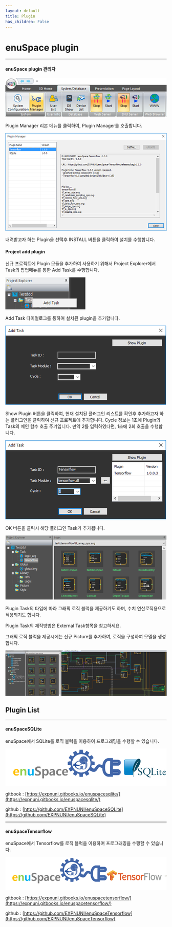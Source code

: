 ```yaml
---
layout: default
title: Plugin
has_children: False
---
```





# **enuSpace plugin**

---

#### enuSpace plugin 관리자

![](/assets/plugin/plugin_ribbon.png)

Plugin Manager 리본 메뉴를 클릭하여, Plugin Manager를 호출합니다.

![](/assets/plugin/plugin_manager.png)

내려받고자 하는 Plugin을 선택후 INSTALL 버튼을 클릭하여 설치를 수행합니다.

#### Project add plugin

신규 프로젝트에 Plugin 모듈을 추가하여 사용하기 위해서 Project Explorer에서 Task의 팝업메뉴를 통한 Add Task를 수행합니다.

![](/assets/plugin/popup_addtask.png)

Add Task 다이얼로그를 통하여 설치된 plugin을 추가합니다.

![](/assets/plugin/addtask.png)

Show Plugin 버튼을 클릭하여, 현재 설치된 플러그인 리스트를 확인후 추가하고자 하는 플러그인을 클릭하여 신규 프로젝트에 추가합니다. Cycle 정보는 1초에 Plugin의 Task의 메인 함수 호출 주기입니다. 만약 2를 입력하였다면, 1초에 2회 호출을 수행합니다.

![](/assets/plugin/addtask_plugin.png)

OK 버튼을 클릭시 해당 플러그인 Task가 추가됩니다.

![](/assets/plugin/load_plugin.png)

Plugin Task의 타입에 따라 그래픽 로직 블럭을 제공하기도 하며, 수치 연산로직용으로 적용되기도 합니다.

Plugin Task의 제작방법은 External Task항목을 참고하세요.

그래픽 로직 블럭을 제공시에는 신규 Picture를 추가하여, 로직을 구성하여 모델을 생성합니다.

![](/assets/plugin/plugin_sample.png)

## Plugin List

---

#### enuSpaceSQLite

enuSpace에서 SQLite를 로직 블럭을 이용하여 프로그래밍을 수행할 수 있습니다.

![](/assets/plugin/enuSpaceSqlite.png)

gitbook : [https://expnuni.gitbooks.io/enuspacesqlite/](https://expnuni.gitbooks.io/enuspacesqlite/)

github : [https://github.com/EXPNUNI/enuSpaceSQLite](https://github.com/EXPNUNI/enuSpaceSQLite)

---

#### enuSpaceTensorflow

enuSpace에서 Tensorflow를 로직 블럭을 이용하여 프로그래밍을 수행할 수 있습니다.

![](/assets/plugin/enuSpaceTensorflow.png)

gitbook : [https://expnuni.gitbooks.io/enuspacetensorflow/](https://expnuni.gitbooks.io/enuspacetensorflow/)

github : [https://github.com/EXPNUNI/enuSpaceTensorflow](https://github.com/EXPNUNI/enuSpaceTensorflow)

#### 



